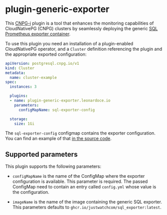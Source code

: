 # plugin-generic-exporter

This [CNPG-i](http://github.com/cloudnative-pg/cnpg-i) plugin is a tool that
enhances the monitoring capabilities of CloudNativePG (CNPG) clusters by
seamlessly deploying the generic [SQL Prometheus exporter
container](https://github.com/justwatchcom/sql_exporter). 

To use this plugin you need an installation of a plugin-enabled CloudNativePG
operator, and a `Cluster` definition referencing the plugin and the appropriate
exported configuration:

```yaml
apiVersion: postgresql.cnpg.io/v1
kind: Cluster
metadata:
  name: cluster-example
spec:
  instances: 3

  plugins:
  - name: plugin-generic-exporter.leonardoce.io
    parameters:
      configMapName: sql-exporter-config

  storage:
    size: 1Gi
```

The `sql-exporter-config` configmap contains the exporter configuration. You can
find an example of that [in the source
code](./kubernetes/sql-exporter-config.yaml).

## Supported parameters

This plugin supports the following parameters:

* `configMapName` is the name of the ConfigMap where the exporter configuration
  is available. This parameter is required. The passed ConfigMap need to contain
  an entry called `config.yml` whose value is the configuration.

* `imageName` is the name of the image containing the generic SQL exporter. This
  parameters defaults to `ghcr.io/justwatchcom/sql_exporter:latest`.
